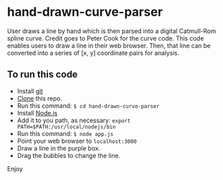 # hand-drawn-curve-parser
User draws a line by hand which is then parsed into a digital Catmull-Rom spline curve. Credit goes to Peter Cook for the curve code.  This code enables users to draw a line in their web browser.  Then, that line can be converted into a series of [x, y] coordinate pairs for analysis.

## To run this code

* Install [git](https://github.com/git-guides/install-git)
* [Clone](https://github.com/git-guides/git-clone) this repo.
* Run this command: `$ cd hand-drawn-curve-parser`
* Install [Node.js](https://nodejs.org/en/download/)
* Add it to you path, as necessary: `export PATH=$PATH:/usr/local/nodejs/bin`
* Run this command: `$ node app.js`
* Point your web browser to `localhost:3000`
* Draw a line in the purple box.
* Drag the bubbles to change the line.


Enjoy


